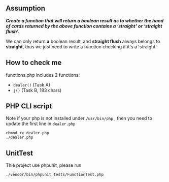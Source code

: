 ## Assumption
***Create a function that will return a boolean result as to whether the hand of cards returned by the above function contains a ‘straight’ or ‘straight flush’.***

We can only return **a** boolean result, and **straight flush** always belongs to **straight**, thus we just need to write a function checking if it's a 'straight'.

## How to check me
functions.php includes 2 functions:

* `dealer()` (Task A)
* `j()` (Task B, 183 chars)

## PHP CLI script
Note if your php is not installed under `/usr/bin/php` , then you need to update the first line in `dealer.php` 
```
chmod +x dealer.php
./dealer.php
```



## UnitTest
Thie project use phpunit, please run 
```
./vendor/bin/phpunit tests/FunctionTest.php
```



